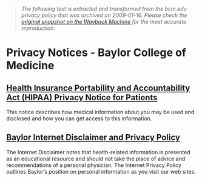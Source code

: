 > *The following text is extracted and transformed from the bcm.edu privacy policy that was archived on 2009-01-16. Please check the [original snapshot on the Wayback Machine](https://web.archive.org/web/20090116154939id_/http%3A//www.bcm.edu/about/privacy/notices.cfm) for the most accurate reproduction.*

# Privacy Notices - Baylor College of Medicine

## [Health Insurance Portability and Accountability Act (HIPAA) Privacy Notice for Patients](https://web.archive.org/web/20090116154939id_/http%3A//www.bcm.edu/about/privacy/hipaa.cfm)

This notice describes how medical information about you may be used and disclosed and how you can get access to this information.

## [Baylor Internet Disclaimer and Privacy Policy](https://web.archive.org/web/20090116154939id_/http%3A//www.bcm.edu/about/privacy/disclaimer.cfm)

The Internet Disclaimer notes that health-related information is presented as an educational resource and should not take the place of advice and recommendations of a personal physician. The Internet Privacy Policy outlines Baylor’s position on personal information as you visit our web sites.
